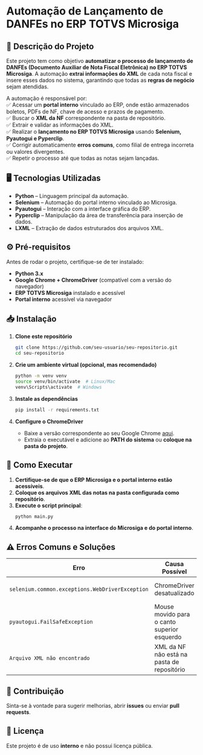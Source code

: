 # **Automação de Lançamento de DANFEs no ERP TOTVS Microsiga**  

## 📌 **Descrição do Projeto**  
Este projeto tem como objetivo **automatizar o processo de lançamento de DANFEs (Documento Auxiliar de Nota Fiscal Eletrônica) no ERP TOTVS Microsiga**. A automação **extrai informações do XML** de cada nota fiscal e insere esses dados no sistema, garantindo que todas as **regras de negócio** sejam atendidas.  

A automação é responsável por:  
✅ Acessar um **portal interno** vinculado ao ERP, onde estão armazenados boletos, PDFs de NF, chave de acesso e prazos de pagamento.  
✅ Buscar o **XML da NF** correspondente na pasta de repositório.  
✅ Extrair e validar as informações do XML.  
✅ Realizar o **lançamento no ERP TOTVS Microsiga** usando **Selenium, Pyautogui e Pyperclip**.  
✅ Corrigir automaticamente **erros comuns**, como filial de entrega incorreta ou valores divergentes.  
✅ Repetir o processo até que todas as notas sejam lançadas.  

## 🖥 **Tecnologias Utilizadas**  
- **Python** – Linguagem principal da automação.  
- **Selenium** – Automação do portal interno vinculado ao Microsiga.  
- **Pyautogui** – Interação com a interface gráfica do ERP.  
- **Pyperclip** – Manipulação da área de transferência para inserção de dados.  
- **LXML** – Extração de dados estruturados dos arquivos XML.  

## ⚙️ **Pré-requisitos**  
Antes de rodar o projeto, certifique-se de ter instalado:  
- **Python 3.x**  
- **Google Chrome + ChromeDriver** (compatível com a versão do navegador)  
- **ERP TOTVS Microsiga** instalado e acessível  
- **Portal interno** acessível via navegador  

## 📥 **Instalação**  

1. **Clone este repositório**  
   ```sh
   git clone https://github.com/seu-usuario/seu-repositorio.git
   cd seu-repositorio
   ```
   
2. **Crie um ambiente virtual (opcional, mas recomendado)**  
   ```sh
   python -m venv venv
   source venv/bin/activate  # Linux/Mac
   venv\Scripts\activate  # Windows
   ```
   
3. **Instale as dependências**  
   ```sh
   pip install -r requirements.txt
   ```
   
4. **Configure o ChromeDriver**  
   - Baixe a versão correspondente ao seu Google Chrome [aqui](https://sites.google.com/chromium.org/driver/).  
   - Extraia o executável e adicione ao **PATH do sistema** ou **coloque na pasta do projeto**.  

## 🚀 **Como Executar**  

1. **Certifique-se de que o ERP Microsiga e o portal interno estão acessíveis**.  
2. **Coloque os arquivos XML das notas na pasta configurada como repositório**.  
3. **Execute o script principal**:  
   ```sh
   python main.py
   ```
4. **Acompanhe o processo na interface do Microsiga e do portal interno**.  

## ⚠️ **Erros Comuns e Soluções**  

| Erro | Causa Possível | Solução |
|------|---------------|---------|
| `selenium.common.exceptions.WebDriverException` | ChromeDriver desatualizado | Baixe a versão correta do ChromeDriver |
| `pyautogui.FailSafeException` | Mouse movido para o canto superior esquerdo | Remova a segurança (`FAILSAFE=False`) se necessário |
| `Arquivo XML não encontrado` | XML da NF não está na pasta de repositório | Verifique se o XML foi salvo corretamente |

## 📌 **Contribuição**  
Sinta-se à vontade para sugerir melhorias, abrir **issues** ou enviar **pull requests**.  

## 📜 **Licença**  
Este projeto é de uso **interno** e não possui licença pública.  
